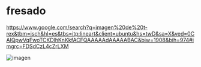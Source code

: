 # fresado

https://www.google.com/search?q=imagen%20de%20t-rex&tbm=isch&hl=es&tbs=itp:lineart&client=ubuntu&hs=twD&sa=X&ved=0CAIQpwVqFwoTCKDlhKnKkfACFQAAAAAdAAAAABAC&biw=1908&bih=974#imgrc=FDSdCzL4cZrLXM

![imagen](https://user-images.githubusercontent.com/78345826/115836863-447ac900-a418-11eb-86fd-ffcad633c0f7.png)
